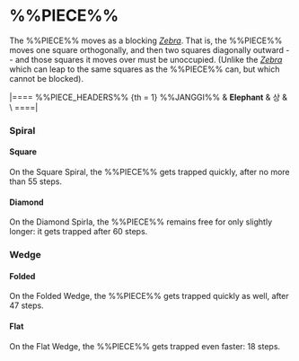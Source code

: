 # %%PIECE%%

The %%PIECE%% moves as a blocking [*Zebra*](zebra.html). That is,
the %%PIECE%% moves one square orthogonally, and then two squares
diagonally outward -- and those squares it moves over must be
unoccupied. (Unlike the [*Zebra*](zebra.html) which can leap
to the same squares as the %%PIECE%% can, but which cannot be
blocked).

|====
%%PIECE_HEADERS%%
  {th = 1}  %%JANGGI%%
&           **Elephant** & &#xC0C1;
&           \\
====|


### Spiral

#### Square

On the Square Spiral, the %%PIECE%% gets trapped quickly, after no more
than 55 steps.

#### Diamond

On the Diamond Spirla, the %%PIECE%% remains free for only slightly 
longer: it gets trapped after 60 steps.

### Wedge

#### Folded

On the Folded Wedge, the %%PIECE%% gets trapped quickly as well,
after 47 steps.

#### Flat

On the Flat Wedge, the %%PIECE%% gets trapped even faster: 18 steps.
